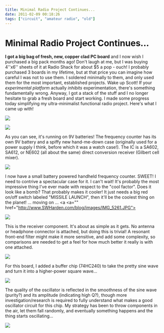 ```yaml
---
title: Minimal Radio Project Continues...
date: 2011-02-09 00:18:26
tags: ["circuit", "amateur radio", "old"]
---
```


# Minimal Radio Project Continues...

__I got a big bag of fresh, new, copper clad PC board__ and I now wish I purchased a big pack months ago! Don't laugh at me, but I was buying 4''x6'' sheets of it at Radio Shack for about $5 a pop - ouch! I probably purchased 3 boards in my lifetime, but at that price you can imagine how careful I was not to use them. I soldered minimally to them, and only used them for the most important, established projects.  Wake up Scott! If your _experimental platform_ actually _inhibits_ experimentation, there's something fundamentally wrong.  Anyway, I got a stack of the stuff and I no longer hesitate to grab a fresh board and start working. I made some progress today simplifying my ultra-minimalist functional radio project. Here's what I came up with!

![](https://www.youtube.com/embed/KTQZzNkMuC8)

<div class="text-center img-border">

[![](https://swharden.com/static/2011/02/09/IMG_5278_thumb.jpg)](https://swharden.com/static/2011/02/09/IMG_5278.jpg)

</div>

As you can see, it's running on 9V batteries! The frequency counter has its own 9V battery and a spiffy new hand-me-down case (originally used for a power supply I think, before which it was a watch case!). The IC is a SA602, SA612, or NE602 (all about the same) direct conversion receiver (Gilbert cell mixer). 

<div class="text-center img-border">

[![](https://swharden.com/static/2011/02/09/IMG_5275_thumb.jpg)](https://swharden.com/static/2011/02/09/IMG_5275.jpg)

</div>

I now have a small battery powered handheld frequency counter. SWEET! I need to contrive a spectacular case for it. I can't wait! It's probably the most impressive thing I've ever made with respect to the "cool factor". Does it look like a bomb? That probably makes it cooler! It just needs a big red on/off switch labeled "MISSILE LAUNCH", then it'll be the coolest thing on the planet! ... moving on ... <a <a="" href="http://www.SWHarden.com/blog/images/IMG_5261.JPG">

<div class="text-center img-border">

[![](https://swharden.com/static/2011/02/09/IMG_5261_thumb.jpg)](https://swharden.com/static/2011/02/09/IMG_5261.jpg)

</div>

This is the receiver component. It's about as simple as it gets. No antenna or headphone connector is attached, but doing this is trivial! A resonant front-end filter might make it more sensitive, and add some complexity, so comparisons are needed to get a feel for how much better it really is with one attached. 

<div class="text-center img-border">

[![](https://swharden.com/static/2011/02/09/IMG_5263_thumb.jpg)](https://swharden.com/static/2011/02/09/IMG_5263.jpg)

</div>

For this board, I added a buffer chip (74HC240) to take the pretty sine wave and turn it into a higher-power square wave...

<div class="text-center img-border">

[![](https://swharden.com/static/2011/02/09/IMG_5284_thumb.jpg)](https://swharden.com/static/2011/02/09/IMG_5284.jpg)

</div>

The quality of the oscillator is reflected in the smoothness of the sine wave (purity?) and its amplitude (indicating high Q?), though more investigation/research is required to fully understand what makes a good oscillator circuit for this chip. My strategy has been to throw components in the air, let them fall randomly, and eventually something happens and the thing starts oscillating...

<div class="text-center img-border">

[![](https://swharden.com/static/2011/02/09/IMG_5282_thumb.jpg)](https://swharden.com/static/2011/02/09/IMG_5282.jpg)

</div>